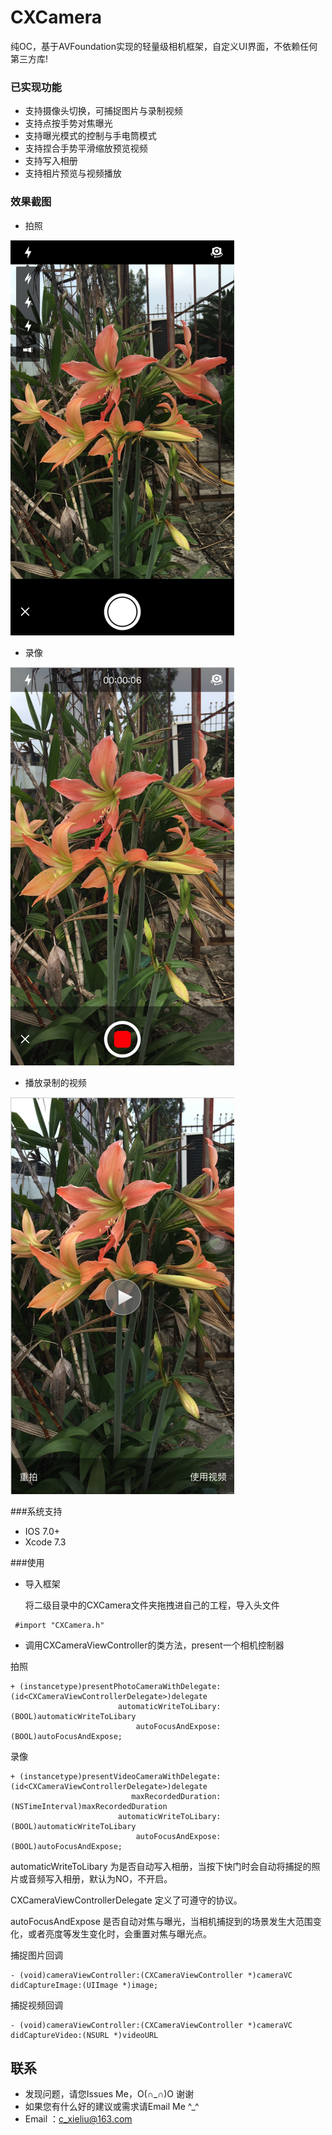# CXCamera
纯OC，基于AVFoundation实现的轻量级相机框架，自定义UI界面，不依赖任何第三方库!
### 已实现功能

* 支持摄像头切换，可捕捉图片与录制视频
* 支持点按手势对焦曝光
* 支持曝光模式的控制与手电筒模式
* 支持捏合手势平滑缩放预览视频
* 支持写入相册
* 支持相片预览与视频播放


### 效果截图

* 拍照

![](https://github.com/chuXieLiu/CXCamera/blob/master/capturePhotoDemo.png?raw=true">)

* 录像

![](https://github.com/chuXieLiu/CXCamera/blob/master/captureVideoDemo.png?raw=true">)


* 播放录制的视频

![](https://github.com/chuXieLiu/CXCamera/blob/master/playVideoDemo.png?raw=true">)

###系统支持

* IOS 7.0+
* Xcode 7.3

###使用

* 导入框架
	
	将二级目录中的CXCamera文件夹拖拽进自己的工程，导入头文件

```objc
 #import "CXCamera.h"
```

* 调用CXCameraViewController的类方法，present一个相机控制器

拍照


```objc
+ (instancetype)presentPhotoCameraWithDelegate:(id<CXCameraViewControllerDelegate>)delegate
                        automaticWriteToLibary:(BOOL)automaticWriteToLibary
                            autoFocusAndExpose:(BOOL)autoFocusAndExpose;
```

录像

```objc
+ (instancetype)presentVideoCameraWithDelegate:(id<CXCameraViewControllerDelegate>)delegate
                           maxRecordedDuration:(NSTimeInterval)maxRecordedDuration
                        automaticWriteToLibary:(BOOL)automaticWriteToLibary
                            autoFocusAndExpose:(BOOL)autoFocusAndExpose;
```

automaticWriteToLibary 为是否自动写入相册，当按下快门时会自动将捕捉的照片或音频写入相册，默认为NO，不开启。

CXCameraViewControllerDelegate 定义了可遵守的协议。

autoFocusAndExpose 是否自动对焦与曝光，当相机捕捉到的场景发生大范围变化，或者亮度等发生变化时，会重置对焦与曝光点。

捕捉图片回调

```objc
- (void)cameraViewController:(CXCameraViewController *)cameraVC didCaptureImage:(UIImage *)image;
```

捕捉视频回调

```objc
- (void)cameraViewController:(CXCameraViewController *)cameraVC didCaptureVideo:(NSURL *)videoURL
```
## 联系
* 发现问题，请您Issues Me，O(∩_∩)O 谢谢
* 如果您有什么好的建议或需求请Email Me ^_^
* Email ：c_xieliu@163.com





















